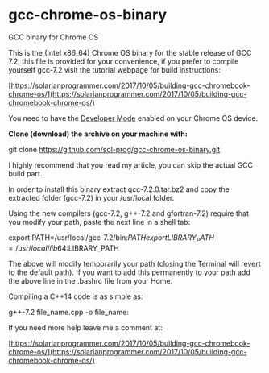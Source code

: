 # gcc-chrome-os-binary
GCC binary for Chrome OS

This is the (Intel x86_64) Chrome OS binary for the stable release of GCC 7.2, this file is provided for your convenience, if you prefer to compile yourself gcc-7.2 visit the tutorial webpage for build instructions:

[https://solarianprogrammer.com/2017/10/05/building-gcc-chromebook-chrome-os/](https://solarianprogrammer.com/2017/10/05/building-gcc-chromebook-chrome-os/)

You need to have the [Developer Mode](https://solarianprogrammer.com/2017/09/11/two-weeks-programming-chromebook-challenge/#dev_mod) enabled on your Chrome OS device.

**Clone (download) the archive on your machine with:**

git clone https://github.com/sol-prog/gcc-chrome-os-binary.git

I highly recommend that you read my article, you can skip the actual GCC build part.

In order to install this binary extract gcc-7.2.0.tar.bz2 and copy the extracted folder (gcc-7.2) in your /usr/local folder.

Using the new compilers (gcc-7.2, g++-7.2 and gfortran-7.2) require that you modify your path, paste the next line in a shell tab:

export PATH=/usr/local/gcc-7.2/bin:$PATH
export LIBRARY_PATH=/usr/local/lib64:$LIBRARY_PATH

The above will modify temporarily your path (closing the Terminal will revert to the default path). If you want to add this permanently to your path add the above line in the .bashrc file from your Home.

Compiling a C++14 code is as simple as:

g++-7.2 file_name.cpp -o file_name:

If you need more help leave me a comment at:

[https://solarianprogrammer.com/2017/10/05/building-gcc-chromebook-chrome-os/](https://solarianprogrammer.com/2017/10/05/building-gcc-chromebook-chrome-os/)
